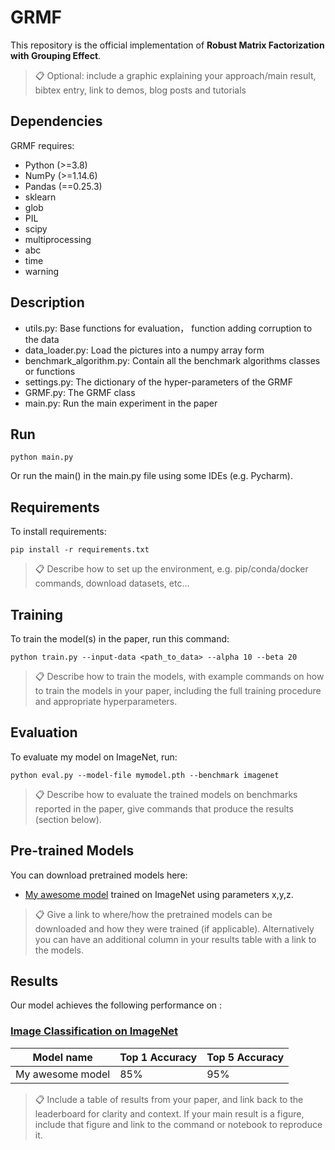 # GRMF



This repository is the official implementation of **Robust Matrix Factorization with Grouping Effect**. 

>📋  Optional: include a graphic explaining your approach/main result, bibtex entry, link to demos, blog posts and tutorials

## Dependencies
GRMF requires:
* Python (>=3.8)
* NumPy (>=1.14.6)
* Pandas (==0.25.3)
* sklearn
* glob
* PIL
* scipy
* multiprocessing
* abc
* time
* warning

## Description
* utils.py: Base functions for evaluation， function adding corruption to the data
* data_loader.py: Load the pictures into a numpy array form
* benchmark_algorithm.py: Contain all the benchmark algorithms classes or functions
* settings.py: The dictionary of the hyper-parameters of the GRMF
* GRMF.py: The GRMF class
* main.py: Run the main experiment in the paper

## Run

```train
python main.py
```
Or run the main() in the main.py file using some IDEs (e.g. Pycharm).

## Requirements

To install requirements:

```setup
pip install -r requirements.txt
```

>📋  Describe how to set up the environment, e.g. pip/conda/docker commands, download datasets, etc...

## Training

To train the model(s) in the paper, run this command:

```train
python train.py --input-data <path_to_data> --alpha 10 --beta 20
```

>📋  Describe how to train the models, with example commands on how to train the models in your paper, including the full training procedure and appropriate hyperparameters.

## Evaluation

To evaluate my model on ImageNet, run:

```eval
python eval.py --model-file mymodel.pth --benchmark imagenet
```

>📋  Describe how to evaluate the trained models on benchmarks reported in the paper, give commands that produce the results (section below).

## Pre-trained Models

You can download pretrained models here:

- [My awesome model](https://drive.google.com/mymodel.pth) trained on ImageNet using parameters x,y,z. 

>📋  Give a link to where/how the pretrained models can be downloaded and how they were trained (if applicable).  Alternatively you can have an additional column in your results table with a link to the models.

## Results

Our model achieves the following performance on :

### [Image Classification on ImageNet](https://paperswithcode.com/sota/image-classification-on-imagenet)

| Model name         | Top 1 Accuracy  | Top 5 Accuracy |
| ------------------ |---------------- | -------------- |
| My awesome model   |     85%         |      95%       |

>📋  Include a table of results from your paper, and link back to the leaderboard for clarity and context. If your main result is a figure, include that figure and link to the command or notebook to reproduce it. 

